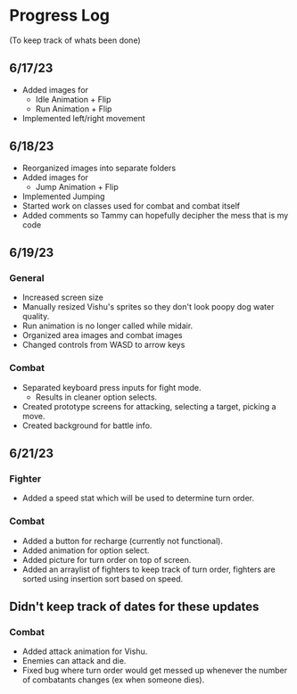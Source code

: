 # Progress Log
(To keep track of whats been done)

## 6/17/23
* Added images for
  * Idle Animation + Flip
  * Run Animation + Flip
* Implemented left/right movement

## 6/18/23
* Reorganized images into separate folders
* Added images for
  * Jump Animation + Flip
* Implemented Jumping
* Started work on classes used for combat and combat itself
* Added comments so Tammy can hopefully decipher the mess that is my code

## 6/19/23

### General
* Increased screen size
* Manually resized Vishu's sprites so they don't look poopy dog water quality.
* Run animation is no longer called while midair.
* Organized area images and combat images
* Changed controls from WASD to arrow keys

### Combat
* Separated keyboard press inputs for fight mode.
  * Results in cleaner option selects.
* Created prototype screens for attacking, selecting a target, picking a move.
* Created background for battle info.

## 6/21/23

### Fighter
* Added a speed stat which will be used to determine turn order.

### Combat
* Added a button for recharge (currently not functional).
* Added animation for option select.
* Added picture for turn order on top of screen.
* Added an arraylist of fighters to keep track of turn order, fighters are sorted using insertion sort based on speed.

## Didn't keep track of dates for these updates

### Combat
* Added attack animation for Vishu.
* Enemies can attack and die.
* Fixed bug where turn order would get messed up whenever the number of combatants changes (ex when someone dies).
